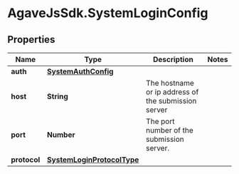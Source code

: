 # AgaveJsSdk.SystemLoginConfig

## Properties
Name | Type | Description | Notes
------------ | ------------- | ------------- | -------------
**auth** | [**SystemAuthConfig**](SystemAuthConfig.md) |  | 
**host** | **String** | The hostname or ip address of the submission server | 
**port** | **Number** | The port number of the submission server. | 
**protocol** | [**SystemLoginProtocolType**](SystemLoginProtocolType.md) |  | 


